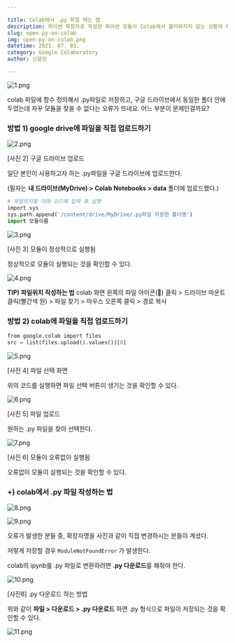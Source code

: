 ```yaml
---

title: Colab에서 .py 파일 여는 법
description: 파이썬 확장자로 작성한 파이썬 모듈이 Colab에서 불러와지지 않는 상황의 해결방법에 대해 알아보자.
slug: open-py-on-colab
img: open-py-on-colab.png
datetime: 2021. 07. 03.
category: Google Colaboratory
author: 신윤진

---
```


![1.png](/open-py-on-colab/1.png)

colab 파일에 함수 정의해서 .py파일로 저장하고, 구글 드라이브에서 동일한 폴더 안에 두었는데 자꾸 모듈을 찾을 수 없다는 오류가 뜨네요. 어느 부분이 문제인걸까요?

### 방법 1) google drive에 파일을 직접 업로드하기

![2.png](/open-py-on-colab/2.png)

[사진 2] 구글 드라이브 업로드

일단 본인이 사용하고자 하는 .py파일을 구글 드라이브에 업로드한다.

(필자는 **내 드라이브(MyDrive) > Colab Notebooks > data** 폴더에 업로드했다.)

```python
# 파일위치를 아래 코드에 입력 후 실행
import sys
sys.path.append('/content/drive/MyDrive/.py파일 저장한 폴더명')
import 모듈이름
```

![3.png](/open-py-on-colab/3.png)

[사진 3] 모듈이 정상적으로 실행됨

정상적으로 모듈이 실행되는 것을 확인할 수 있다.

![4.png](/open-py-on-colab/4.png)

**TIP) 파일위치 작성하는 법**
colab 화면 왼쪽의 파일 아이콘(📁) 클릭 > 드라이브 마운트 클릭(빨간색 원) > 파일 찾기 > 마우스 오른쪽 클릭 > 경로 복사

### 방법 2) colab에 파일을 직접 업로드하기

```python
from google.colab import files
src = list(files.upload().values())[0]
```

![5.png](/open-py-on-colab/5.png)

[사진 4] 파일 선택 화면

위의 코드를 실행하면  파일 선택 버튼이 생기는 것을 확인할 수 있다.

![6.png](/open-py-on-colab/6.png)

[사진 5] 파일 업로드

원하는 .py 파일을 찾아 선택한다.

![7.png](/open-py-on-colab/7.png)

[사진 6] 모듈이 오류없이 실행됨

오류없이 모듈이 실행되는 것을 확인할 수 있다.

### +) colab에서 .py 파일 작성하는 법

![8.png](/open-py-on-colab/8.png)

![9.png](/open-py-on-colab/9.png)

오류가 발생한 분들 중, 확장자명을 사진과 같이 직접 변경하시는 분들이 계셨다.

저렇게 저장할 경우 `ModuleNotFoundError` 가 발생한다.

colab의 ipynb를 .py 파일로 변환하려면 **.py 다운로드**를 해줘야 한다.

![10.png](/open-py-on-colab/10.png)

[사진8] .py 다운로드 하는 방법

위와 같이 **파일 > 다운로드 > .py 다운로드** 하면 .py 형식으로 파일이 저장되는 것을 확인할 수 있다.

![11.png](/open-py-on-colab/11.png)